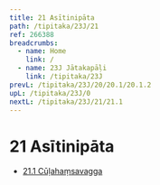 ```yaml
---
title: 21 Asītinipāta
path: /tipitaka/23J/21
ref: 266388
breadcrumbs:
  - name: Home
    link: /
  - name: 23J Jātakapāḷi
    link: /tipitaka/23J
prevL: /tipitaka/23J/20/20.1/20.1.2
upL: /tipitaka/23J/0
nextL: /tipitaka/23J/21/21.1
---
```


# 21 Asītinipāta

* [21.1 Cūḷahaṃsavagga](/tipitaka/23J/21/21.1)


